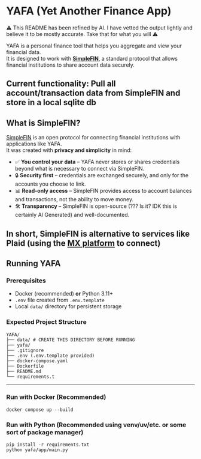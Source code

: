 # YAFA (Yet Another Finance App)

⚠️ This README has been refined by AI. I have vetted the output lightly and believe it to be mostly accurate. Take that for what you will ⚠️

YAFA is a personal finance tool that helps you aggregate and view your financial data.  
It is designed to work with **[SimpleFIN](https://simplefin.org/)**, a standard protocol that allows financial institutions to share account data securely.  

## Current functionality: Pull all account/transaction data from SimpleFIN and store in a local sqlite db

## What is SimpleFIN?

[SimpleFIN](https://simplefin.org/) is an open protocol for connecting financial institutions with applications like YAFA.  
It was created with **privacy and simplicity** in mind:

- ✅ **You control your data** – YAFA never stores or shares credentials beyond what is necessary to connect via SimpleFIN.  
- 🔒 **Security first** – credentials are exchanged securely, and only for the accounts you choose to link.  
- 📊 **Read-only access** – SimpleFIN provides access to account balances and transactions, not the ability to move money.  
- 🛠️ **Transparency** – SimpleFIN is open-source (??? Is it? IDK this is certainly AI Generated) and well-documented.  

In short, SimpleFIN is alternative to services like Plaid (using the [MX platform](https://www.mx.com/) to connect)
---

## Running YAFA

### Prerequisites

- Docker (recommended) **or** Python 3.11+
- `.env` file created from `.env.template`
- Local `data/` directory for persistent storage

### Expected Project Structure
```
YAFA/
├── data/ # CREATE THIS DIRECTORY BEFORE RUNNING
├── yafa/
├── .gitignore
├── .env (.env.template provided)
├── docker-compose.yaml
├── Dockerfile
├── README.md
└── requirements.t
```


---

### Run with Docker (Recommended)
```
docker compose up --build
```

### Run with Python (Recommended using venv/uv/etc. or some sort of package manager)
```
pip install -r requirements.txt
python yafa/app/main.py
```